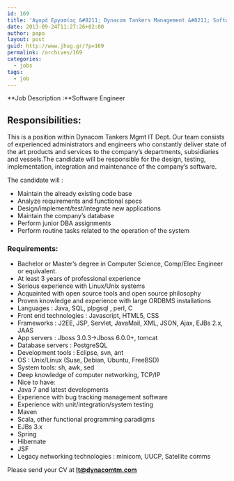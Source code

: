 ```yaml
---
id: 169
title: 'Αγορά Εργασίας &#8211; Dynacom Tankers Management &#8211; Software Engineer #job #jhug'
date: 2013-09-24T11:27:26+02:00
author: papo
layout: post
guid: http://www.jhug.gr/?p=169
permalink: /archives/169
categories:
  - jobs
tags:
  - job
---
```

**Job Description :**Software Engineer

## Responsibilities:

This is a position within Dynacom Tankers Mgmt IT Dept. Our team consists of experienced administrators and engineers who constantly deliver state of the art products and services to the company&#8217;s departments, subsidiaries and vessels.The candidate will be responsible for the design, testing, implementation, integration and maintenance of the company&#8217;s software.

The candidate will :

  * Maintain the already existing code base
  * Analyze requirements and functional specs
  * Design/implement/test/integrate new applications
  * Maintain the company&#8217;s database
  * Perform junior DBA assignments
  * Perform routine tasks related to the operation of the system

### Requirements:

  * Bachelor or Master&#8217;s degree in Computer Science, Comp/Elec Engineer or equivalent.
  * At least 3 years of professional experience
  * Serious experience with Linux/Unix systems
  * Acquainted with open source tools and open source philosophy
  * Proven knowledge and experience with large ORDBMS installations
  * Languages : Java, SQL, plpgsql , perl, C
  * Front end technologies : Javascript, HTML5, CSS
  * Frameworks : J2EE, JSP, Servlet, JavaMail, XML, JSON, Ajax, EJBs 2.x, JAAS
  * App servers : Jboss 3.0.3->Jboss 6.0.0+, tomcat
  * Database servers : PostgreSQL
  * Development tools : Eclipse, svn, ant
  * OS : Unix/Linux (Suse, Debian, Ubuntu, FreeBSD)
  * System tools: sh, awk, sed
  * Deep knowledge of computer networking, TCP/IP
  * Nice to have:
  * Java 7 and latest developments
  * Experience with bug tracking management software
  * Experience with unit/integration/system testing
  * Maven
  * Scala, other functional programming paradigms
  * EJBs 3.x
  * Spring
  * Hibernate
  * JSF
  * Legacy networking technologies : minicom, UUCP, Satellite comms

Please send your CV at **It@dynacomtm.com**